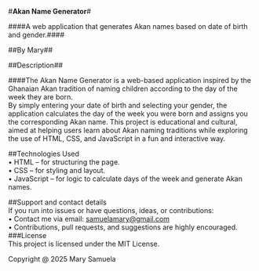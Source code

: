 #**Akan Name Generator**#  

####A web application that generates Akan names based on date of birth and gender.####  

##By Mary##  

##Description##  

####The Akan Name Generator is a web-based application inspired by the Ghanaian Akan tradition of naming children according to the day of the week they are born.  
By simply entering your date of birth and selecting your gender, the application calculates the day of the week you were born and assigns you the corresponding Akan name.
This project is educational and cultural, aimed at helping users learn about Akan naming traditions while exploring the use of HTML, CSS, and JavaScript in a fun and interactive way.  

##Technologies Used  
•	HTML – for structuring the page.  
•	CSS – for styling and layout.  
•	JavaScript – for logic to calculate days of the week and generate Akan names.  

##Support and contact details  
If you run into issues or have questions, ideas, or contributions:  
•	Contact me via email: samuelamary@gmail.com  
•	Contributions, pull requests, and suggestions are highly encouraged.  
###License  
This project is licensed under the MIT License.  

Copyright @ 2025 Mary Samuela


